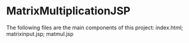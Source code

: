 # MatrixMultiplicationJSP
The following files are the main components of this project: index.html; matrixinput.jsp; matmul.jsp
